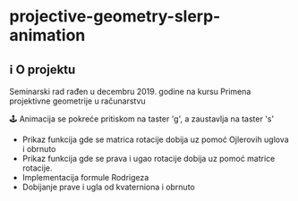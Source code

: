 # projective-geometry-slerp-animation

## :information_source: O projektu

Seminarski rad rađen u decembru 2019. godine na kursu Primena projektivne geometrije u računarstvu

:joystick:  Animacija se pokreće pritiskom na taster 'g', a zaustavlja na taster 's'

* Prikaz funkcija gde se matrica rotacije dobija uz pomoć Ojlerovih uglova i obrnuto 
* Prikaz funkcija gde se prava i ugao rotacije dobija uz pomoć matrice rotacije.
* Implementacija formule Rodrigeza
* Dobijanje prave i ugla od kvaterniona i obrnuto
